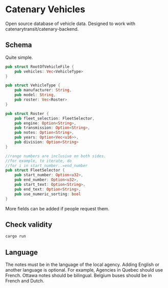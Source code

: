 # Catenary Vehicles

Open source database of vehicle data. Designed to work with catenarytransit/catenary-backend. 

## Schema

Quite simple.

```rust
pub struct RootOfVehicleFile {
    pub vehicles: Vec<VehicleType>
}

pub struct VehicleType {
    pub manufacturer: String,
    pub model: String,
    pub roster: Vec<Roster>
}

pub struct Roster {
    pub fleet_selection: FleetSelector,
    pub engine: Option<String>,
    pub transmission: Option<String>,
    pub notes: Option<String>,
    pub years: Option<Vec<u16>>,
    pub division: Option<String>
}

//range numbers are inclusive on both sides.
//for example, to iterate, do
//for i in start_number..=end_number
pub struct FleetSelector {
    pub start_number: Option<u32>,
    pub end_number: Option<u32>,
    pub start_text: Option<String>,
    pub end_text: Option<String>,
    pub use_numeric_sorting: bool
}
```

More fields can be added if people request them.

## Check validity

```bash
cargo run
```

## Language

The notes must be in the language of the local agency. Adding English or another language is optional. For example, Agencies in Quebec should use French.
Ottawa notes should be bilingual. Belgium buses should be in French and Dutch.